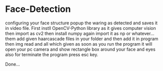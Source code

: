 # Face-Detection
configuring your face structure popup the waring as detected and saves it in video file.
First instll OpenCV-Python library as it gives computer vision then import as cv2
then install numpy again import it as np or whatever...
them add given haarcascade files in your folder and then add it in program
then img read and all which given
as soon as you run the program it will open your pc camera and show rectangle box around your face and eyes also
for terminate the program press esc key. 

Done...

